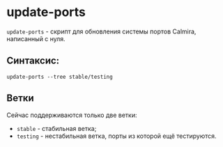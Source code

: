 # update-ports

`update-ports` - скрипт для обновления системы портов Calmira, написанный с нуля.

## Синтаксис:

```
update-ports --tree stable/testing
```

## Ветки

Сейчас поддерживаются только две ветки:

* `stable` - стабильная ветка;
* `testing` - нестабильная ветка, порты из которой ещё тестируются.
